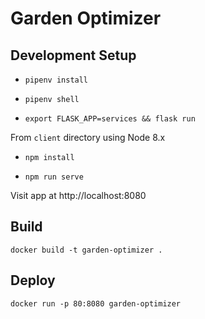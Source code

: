 # Garden Optimizer

## Development Setup

* `pipenv install`

* `pipenv shell`

* `export FLASK_APP=services && flask run`

From `client` directory using Node 8.x

* `npm install`

* `npm run serve`

Visit app at http://localhost:8080

## Build

`docker build -t garden-optimizer .`

## Deploy

`docker run -p 80:8080 garden-optimizer`